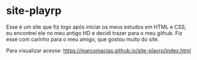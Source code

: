 # site-playrp

Esse é um site que fiz logo após iniciar os meus estudos em HTML e CSS, eu encontrei ele no meu antigo HD e decidi trazer para o meu github. Fiz esse com carinho para o meu amigo, que gostou muito do site.

Para visualizar acesse: https://marcomacias.github.io/site-playrp/index.html
